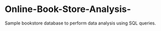 # Online-Book-Store-Analysis-
Sample bookstore database to perform data analysis using SQL queries.
